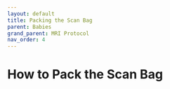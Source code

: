 ```yaml
---
layout: default
title: Packing the Scan Bag
parent: Babies
grand_parent: MRI Protocol
nav_order: 4
---
```


# How to Pack the Scan Bag